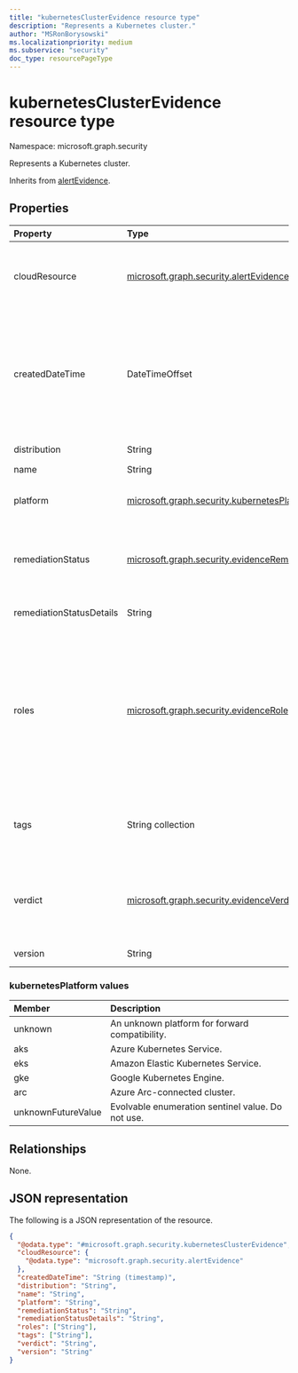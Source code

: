 ```yaml
---
title: "kubernetesClusterEvidence resource type"
description: "Represents a Kubernetes cluster."
author: "MSRonBorysowski"
ms.localizationpriority: medium
ms.subservice: "security"
doc_type: resourcePageType
---
```


# kubernetesClusterEvidence resource type

Namespace: microsoft.graph.security

Represents a Kubernetes cluster.

Inherits from [alertEvidence](../resources/security-alertevidence.md).

## Properties

|Property| Type                                                                                                                          | Description                                                                                                                                                                                                                                                                                                                                                                                                                                                                            |
|:---|:------------------------------------------------------------------------------------------------------------------------------|:---------------------------------------------------------------------------------------------------------------------------------------------------------------------------------------------------------------------------------------------------------------------------------------------------------------------------------------------------------------------------------------------------------------------------------------------------------------------------------------|
|cloudResource| [microsoft.graph.security.alertEvidence](./security-alertevidence.md)                                                         | The cloud identifier of the cluster. Can be either an [amazonResourceEvidence](../resources/security-amazonresourceevidence.md), [azureResourceEvidence](../resources/security-azureresourceevidence.md), or [googleCloudResourceEvidence](../resources/security-googlecloudresourceevidence.md) object.                                                                                                                                                                                                                                                                                                                                               |
|createdDateTime| DateTimeOffset                                                                                                                | The date and time when the evidence was created and added to the alert. The Timestamp type represents date and time information using ISO 8601 format and is always in UTC time. For example, midnight UTC on Jan 1, 2014 is `2014-01-01T00:00:00Z`. Inherited from [alertEvidence](../resources/security-alertevidence.md).                                                                                                                                                           |
|distribution| String                                                                                                                        | The distribution type of the cluster.                                                                                                                                                                                                                                                                                                                                                                                                                                                  |
|name| String                                                                                                                        | The cluster name.                                                                                                                                                                                                                                                                                                                                                                                                                                                                      |
|platform| [microsoft.graph.security.kubernetesPlatform](#kubernetesplatform-values)                                                     | The platform the cluster runs on. Possible values are: `unknown`, `aks`, `eks`, `gke`, `arc`, `unknownFutureValue`.                                                                                                                                                                                                                                                                                                                                                                    |
|remediationStatus| [microsoft.graph.security.evidenceRemediationStatus](../resources/security-alertevidence.md#evidenceremediationstatus-values) | Status of the remediation action taken. The possible values are: `none`, `remediated`, `prevented`, `blocked`, `notFound`, `unknownFutureValue`. Inherited from [alertEvidence](../resources/security-alertevidence.md).                                                                                                                                                                                                                                                               |
|remediationStatusDetails| String                                                                                                                        | Details about the remediation status. Inherited from [alertEvidence](../resources/security-alertevidence.md).                                                                                                                                                                                                                                                                                                                                                                          |
|roles| [microsoft.graph.security.evidenceRole](../resources/security-alertevidence.md#evidencerole-values) collection                | One or more roles that an evidence entity represents in an alert. For example, an IP address that is associated with an attacker has the evidence role `Attacker`. Possible values are: `unknown`, `contextual`, `scanned`, `source`, `destination`, `created`, `added`, `compromised`, `edited`, `attacked`, `attacker`, `commandAndControl`, `loaded`, `suspicious`, `policyViolator`, `unknownFutureValue`. Inherited from [alertEvidence](../resources/security-alertevidence.md). |
|tags| String collection                                                                                                             | Array of custom tags associated with an evidence instance. For example, to denote a group of devices or high value assets. Inherited from [alertEvidence](../resources/security-alertevidence.md).                                                                                                                                                                                                                                                                                     |
|verdict| [microsoft.graph.security.evidenceVerdict](../resources/security-alertevidence.md#evidenceverdict-values)                     | The decision reached by automated investigation. The possible values are: `unknown`, `suspicious`, `malicious`, `noThreatsFound`, `unknownFutureValue`. Inherited from [alertEvidence](../resources/security-alertevidence.md).                                                                                                                                                                                                                                                        |
|version| String                                                                                                                        | The kubernetes version of the cluster.                                                                                                                                                                                                                                                                                                                                                                                                                                                 |

### kubernetesPlatform values

| Member             | Description                                       |
|:-------------------| :------------------------------------------------ |
| unknown            | An unknown platform for forward compatibility.    |
| aks                | Azure Kubernetes Service.                       |
| eks                | Amazon Elastic Kubernetes Service.              |
| gke                | Google Kubernetes Engine.                       |
| arc                | Azure Arc-connected cluster.                    |
| unknownFutureValue | Evolvable enumeration sentinel value. Do not use. |

## Relationships

None.

## JSON representation

The following is a JSON representation of the resource.
<!-- {
  "blockType": "resource",
  "@odata.type": "microsoft.graph.security.kubernetesClusterEvidence"
}
-->
``` json
{
  "@odata.type": "#microsoft.graph.security.kubernetesClusterEvidence",
  "cloudResource": {
    "@odata.type": "microsoft.graph.security.alertEvidence"
  },
  "createdDateTime": "String (timestamp)",
  "distribution": "String",
  "name": "String",
  "platform": "String",
  "remediationStatus": "String",
  "remediationStatusDetails": "String",
  "roles": ["String"],
  "tags": ["String"],
  "verdict": "String",
  "version": "String"
}
```
